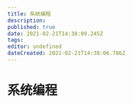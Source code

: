 ```yaml
---
title: 系统编程
description: 
published: true
date: 2021-02-21T14:38:09.245Z
tags: 
editor: undefined
dateCreated: 2021-02-21T14:38:06.786Z
---
```


# 系统编程
